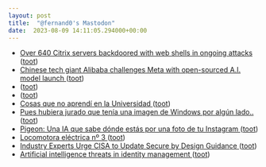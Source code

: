 ```yaml
---
layout: post
title:  "@fernand0's Mastodon"
date:  2023-08-09 14:11:05.294000+00:00
---
```

*  [Over 640 Citrix servers backdoored with web shells in ongoing attacks ](https://www.bleepingcomputer.com/news/security/over-640-citrix-servers-backdoored-with-web-shells-in-ongoing-attacks) ([toot](https://mastodon.social/@fernand0/110860059623155811))
*  [Chinese tech giant Alibaba challenges Meta with open-sourced A.I. model launch  ](https://www.cnbc.com/2023/08/03/alibaba-launches-open-sourced-ai-model-in-challenge-to-meta.html) ([toot](https://mastodon.social/@fernand0/110859979703785905))
*  [ ](https://mastodon.social/@sergo) ([toot](https://mastodon.social/@fernand0/110859960192643510))
*  [ ](https://mastodon.social/@vrruiz) ([toot](https://mastodon.social/@fernand0/110859957759732371))
*  [Cosas que no aprendí en la Universidad ](https://www.elladodelmal.com/2023/07/cosas-que-no-aprendi-en-la-universidad.htm) ([toot](https://mastodon.social/@fernand0/110859733412582566))
*  [Pues hubiera jurado que tenía una imagen de Windows por algún lado.. ](https://mastodon.social/@fernand0/110859572436287800) ([toot](https://mastodon.social/@fernand0/110859572436287800))
*  [Pigeon: Una IA que sabe dónde estás por una foto de tu Instagram ](https://www.elladodelmal.com/2023/07/pigeon-una-ia-que-sabe-donde-estas-por.htm) ([toot](https://mastodon.social/@fernand0/110859484230383234))
*  [Locomotora eléctrica nº 3 ](https://www.flickr.com/photos/fernand0/53094150372) ([toot](https://mastodon.social/@fernand0/110859191230429112))
*  [Industry Experts Urge CISA to Update Secure by Design Guidance ](https://www.infosecurity-magazine.com/news/experts-cisa-update-secure-design) ([toot](https://mastodon.social/@fernand0/110859189796667767))
*  [Artificial intelligence threats in identity management  ](https://securityintelligence.com/articles/artificial-intelligence-threats-in-identity-management/) ([toot](https://mastodon.social/@fernand0/110858944503487227))
